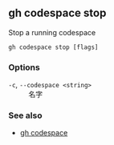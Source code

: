 

## gh codespace stop

Stop a running codespace

```
gh codespace stop [flags]
```

### Options


<dl class="flags">
	<dt><code>-c</code>, <code>--codespace &lt;string&gt;</code></dt>
	<dd>名字</dd>
</dl>


### See also

* [gh codespace](./gh_codespace)
